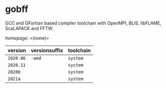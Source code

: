 # gobff

GCC and GFortran based compiler toolchain with OpenMPI, BLIS, libFLAME, ScaLAPACK and FFTW.

*homepage*: <(none)>

version | versionsuffix | toolchain
--------|---------------|----------
``2020.06`` | ``-amd`` | ``system``
``2020.11`` |  | ``system``
``2020b`` |  | ``system``
``2021a`` |  | ``system``
